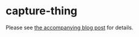 # capture-thing

Please see [the accompanying blog post](https://tyler.io/capture-thing/) for details.
